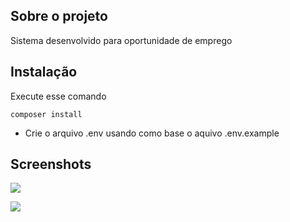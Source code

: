 ## Sobre o projeto

Sistema desenvolvido para oportunidade de emprego

## Instalação

Execute esse comando
```
composer install
```

- Crie o arquivo .env usando como base o aquivo .env.example

## Screenshots

![](https://i.imgur.com/52poUei.png)

![](https://i.imgur.com/UjSohEP.png)

